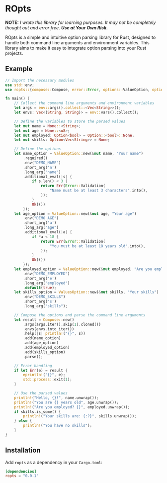 # ROpts
**NOTE:** *I wrote this library for learning purposes. It may not be completely thought out and error free*. ***Use at Your Own Risk.***

ROpts is a simple and intuitive option parsing library for Rust, designed to handle both command line arguments and environment variables. This library aims to make it easy to integrate option parsing into your Rust projects.

## Example
```rust
// Import the necessary modules
use std::env;
use ropts::{compose::Compose, error::Error, options::ValueOption, options::ValuesOption};

fn main() {
    // Collect the command line arguments and environment variables
    let args = env::args().collect::<Vec<String>>();
    let envs: Vec<(String, String)> = env::vars().collect();

    // Define the variables to store the parsed values
    let mut name = None::<String>;
    let mut age = None::<u8>;
    let mut employed: Option<bool> = Option::<bool>::None;
    let mut skills: Option<Vec<String>> = None;

    // Define the options
    let name_option = ValueOption::new(&mut name, "Your name")
        .required()
        .env("DEMO_NAME")
        .short_arg('n')
        .long_arg("name")
        .additional_eval(|s| {
            if s.len() < 3 {
                return Err(Error::Validation(
                    "Name must be at least 3 characters".into(),
                ));
            }
            Ok(())
        });
    let age_option = ValueOption::new(&mut age, "Your age")
        .env("DEMO_AGE")
        .short_arg('a')
        .long_arg("age")
        .additional_eval(|a| {
            if *a < 18 {
                return Err(Error::Validation(
                    "You must be at least 18 years old".into(),
                ));
            }
            Ok(())
        });
    let employed_option = ValueOption::new(&mut employed, "Are you employed?")
        .env("DEMO_EMPLOYED")
        .short_arg('e')
        .long_arg("employed")
        .default(true);
    let skills_option = ValuesOption::new(&mut skills, "Your skills")
        .env("DEMO_SKILLS")
        .short_arg('s')
        .long_arg("skills");

    // Compose the options and parse the command line arguments
    let result = Compose::new()
        .args(args.iter().skip(1).cloned())
        .envs(envs.into_iter())
        .help(|s| println!("{}", s))
        .add(name_option)
        .add(age_option)
        .add(employed_option)
        .add(skills_option)
        .parse();

    // Error handling
    if let Err(e) = result {
        eprintln!("{}", e);
        std::process::exit(1);
    }

    // Use the parsed values
    println!("Hello, {}!", name.unwrap());
    println!("You are {} years old", age.unwrap());
    println!("Are you employed? {}", employed.unwrap());
    if skills.is_some() {
        println!("Your skills are: {:?}", skills.unwrap());
    } else {
        println!("You have no skills");
    }
}
```

## Installation

Add `ropts` as a dependency in your `Cargo.toml`:

```toml
[dependencies]
ropts = "0.0.1"
```

